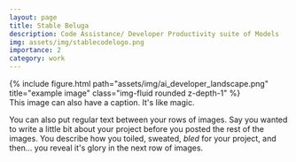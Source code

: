 ```yaml
---
layout: page
title: Stable Beluga
description: Code Assistance/ Developer Productivity suite of Models
img: assets/img/stablecodelogo.png
importance: 2
category: work
---
```


<div class="row">
    <div class="col-sm mt-3 mt-md-0">
        {% include figure.html path="assets/img/ai_developer_landscape.png" title="example image" class="img-fluid rounded z-depth-1" %}
    </div>
</div>
<div class="caption">
    This image can also have a caption. It's like magic.
</div>

You can also put regular text between your rows of images.
Say you wanted to write a little bit about your project before you posted the rest of the images.
You describe how you toiled, sweated, *bled* for your project, and then... you reveal it's glory in the next row of images.

